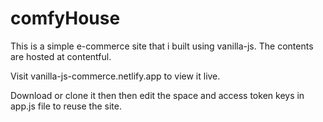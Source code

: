 # comfyHouse
This is a simple e-commerce  site that i built using vanilla-js.
The contents are hosted at contentful.

Visit vanilla-js-commerce.netlify.app to view it live.

Download or clone it then then edit the space and access token keys in app.js file to reuse the site.
